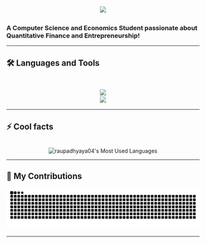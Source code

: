 <h1 align="center">
    <img src="https://readme-typing-svg.herokuapp.com/?font=Inter&size=48&center=true&vCenter=true&width=500&height=70&color=fcfdff&duration=4000&lines=Yo+yo+yo,+how+are+we?;My+name+is+Raj!;"/>
</h1>

### A Computer Science and Economics Student passionate about Quantitative Finance and Entrepreneurship!

<hr>

## 🛠️ Languages and Tools

<br>

<p align="center">
  <img src="https://skillicons.dev/icons?i=python,java,cpp,c,rust,r,matlab" /><br>
  <img src="https://skillicons.dev/icons?i=react" />
</p>

<hr>

## ⚡️ Cool facts

<br>

<div align=center>
  <img width=325 src="https://github-readme-stats.vercel.app/api/top-langs?username=raupadhyaya04&theme=transparent&layout=donut&hide=css&langs_count=8&border_radius=10&show_icons=true&locale=en" alt="raupadhyaya04's Most Used Languages" />
</div>

<hr>

## 🐍 My Contributions

<div align="center">
  <picture>
    <source media="(prefers-color-scheme: dark)" srcset="https://raw.githubusercontent.com/raupadhyaya04/raupadhyaya04/output/github-contribution-grid-snake-dark.svg" />
    <source media="(prefers-color-scheme: light)" srcset="https://raw.githubusercontent.com/raupadhyaya04/raupadhyaya04/output/github-contribution-grid-snake.svg" />
    <img alt="github-snake" src="https://raw.githubusercontent.com/raupadhyaya04/raupadhyaya04/output/github-contribution-grid-snake.svg" />
  </picture>
</div>

<hr>

<!--
**raupadhyaya04/raupadhyaya04** is a ✨ _special_ ✨ repository because its `README.md` (this file) appears on your GitHub profile.

Here are some ideas to get you started:

- 🔭 I’m currently working on ...
- 🌱 I’m currently learning ...
- 👯 I’m looking to collaborate on ...
- 🤔 I’m looking for help with ...
- 💬 Ask me about ...
- 📫 How to reach me: ...
- 😄 Pronouns: ...
- ⚡ Fun fact: ...
-->
